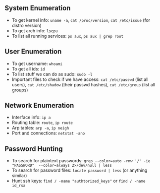 ## System Enumeration
- To get kernel info:
`uname -a`, `cat /proc/version`, `cat /etc/issue` (for distro version)
- To get arch info: `lscpu`
- To list all running services: `ps aux`, `ps aux | grep root`

## User Enumeration
- To get username: `whoami`
- To get all ids: `id`
- To list stuff we can do as sudo: `sudo -l`
- Important files to check if we have access: `cat /etc/passwd` (list all users), `cat /etc/shadow` (their passwd hashes), `cat /etc/group` (list all groups)

## Network Enumeration
- Interface info: `ip a`
- Routing table: `route`, `ip route`
- Arp tables: `arp -a`, `ip neigh`
- Port and connections: `netstat -ano`

## Password Hunting
- To search for plaintext passwords: `grep --color=auto -rnw '/' -ie "PASSWORD"  --color=always 2>/dev/null | less`
- To search for password files: `locate password | less` (or anything similar)
- Hunt ssh keys: `find / -name "authtorized_keys"` or `find / -name id_rsa`
